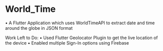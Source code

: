 # World_Time
• A Flutter Application which uses WorldTimeAPI to extract date and time around the globe in JSON format

Work Left to Do:
• Used Flutter Geolocator Plugin to get the live location of the device
• Enabled multiple Sign-In options using Firebase
